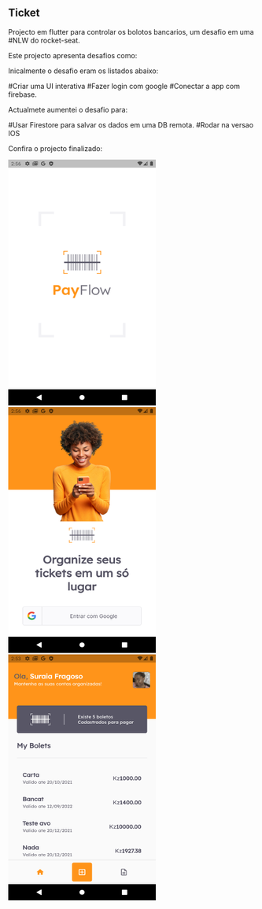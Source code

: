 
## Ticket


Projecto em flutter para controlar os bolotos bancarios,
um desafio em uma #NLW do rocket-seat.

Este projecto apresenta desafios como:

Inicalmente o desafio eram os listados abaixo:

#Criar uma UI interativa
#Fazer login com google
#Conectar a app com firebase.

Actualmete aumentei o desafio para:

#Usar Firestore para salvar os dados em uma DB remota.
#Rodar na versao IOS

Confira o projecto finalizado:

<img src="/screens/splash.png" width="300" height="500"> <img src="/screens/login.png" width="300" height="500"> 
<img src="/screens/mybolet.png" width="300" height="500"> 



